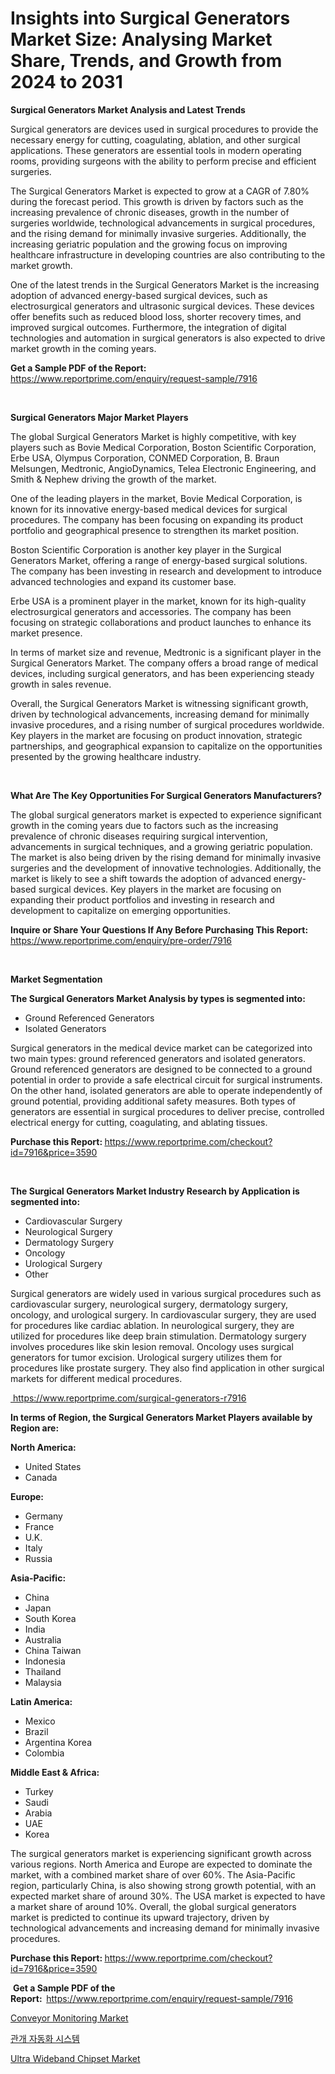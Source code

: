 <p><h1>Insights into Surgical Generators Market Size: Analysing Market Share, Trends, and Growth from 2024 to 2031</h1></p><p><strong>Surgical Generators Market Analysis and Latest Trends</strong></p>
<p><p>Surgical generators are devices used in surgical procedures to provide the necessary energy for cutting, coagulating, ablation, and other surgical applications. These generators are essential tools in modern operating rooms, providing surgeons with the ability to perform precise and efficient surgeries.</p><p>The Surgical Generators Market is expected to grow at a CAGR of 7.80% during the forecast period. This growth is driven by factors such as the increasing prevalence of chronic diseases, growth in the number of surgeries worldwide, technological advancements in surgical procedures, and the rising demand for minimally invasive surgeries. Additionally, the increasing geriatric population and the growing focus on improving healthcare infrastructure in developing countries are also contributing to the market growth.</p><p>One of the latest trends in the Surgical Generators Market is the increasing adoption of advanced energy-based surgical devices, such as electrosurgical generators and ultrasonic surgical devices. These devices offer benefits such as reduced blood loss, shorter recovery times, and improved surgical outcomes. Furthermore, the integration of digital technologies and automation in surgical generators is also expected to drive market growth in the coming years.</p></p>
<p><strong>Get a Sample PDF of the Report:&nbsp;</strong> <a href="https://www.reportprime.com/enquiry/request-sample/7916">https://www.reportprime.com/enquiry/request-sample/7916</a></p>
<p>&nbsp;</p>
<p><strong>Surgical Generators Major Market Players</strong></p>
<p><p>The global Surgical Generators Market is highly competitive, with key players such as Bovie Medical Corporation, Boston Scientific Corporation, Erbe USA, Olympus Corporation, CONMED Corporation, B. Braun Melsungen, Medtronic, AngioDynamics, Telea Electronic Engineering, and Smith & Nephew driving the growth of the market.</p><p>One of the leading players in the market, Bovie Medical Corporation, is known for its innovative energy-based medical devices for surgical procedures. The company has been focusing on expanding its product portfolio and geographical presence to strengthen its market position.</p><p>Boston Scientific Corporation is another key player in the Surgical Generators Market, offering a range of energy-based surgical solutions. The company has been investing in research and development to introduce advanced technologies and expand its customer base.</p><p>Erbe USA is a prominent player in the market, known for its high-quality electrosurgical generators and accessories. The company has been focusing on strategic collaborations and product launches to enhance its market presence.</p><p>In terms of market size and revenue, Medtronic is a significant player in the Surgical Generators Market. The company offers a broad range of medical devices, including surgical generators, and has been experiencing steady growth in sales revenue.</p><p>Overall, the Surgical Generators Market is witnessing significant growth, driven by technological advancements, increasing demand for minimally invasive procedures, and a rising number of surgical procedures worldwide. Key players in the market are focusing on product innovation, strategic partnerships, and geographical expansion to capitalize on the opportunities presented by the growing healthcare industry.</p></p>
<p>&nbsp;</p>
<p><strong>What Are The Key Opportunities For Surgical Generators Manufacturers?</strong></p>
<p><p>The global surgical generators market is expected to experience significant growth in the coming years due to factors such as the increasing prevalence of chronic diseases requiring surgical intervention, advancements in surgical techniques, and a growing geriatric population. The market is also being driven by the rising demand for minimally invasive surgeries and the development of innovative technologies. Additionally, the market is likely to see a shift towards the adoption of advanced energy-based surgical devices. Key players in the market are focusing on expanding their product portfolios and investing in research and development to capitalize on emerging opportunities.</p></p>
<p><strong>Inquire or Share Your Questions If Any Before Purchasing This Report:</strong> <a href="https://www.reportprime.com/enquiry/pre-order/7916">https://www.reportprime.com/enquiry/pre-order/7916</a></p>
<p>&nbsp;</p>
<p><strong>Market Segmentation</strong></p>
<p><strong>The Surgical Generators Market Analysis by types is segmented into:</strong></p>
<p><ul><li>Ground Referenced Generators</li><li>Isolated Generators</li></ul></p>
<p><p>Surgical generators in the medical device market can be categorized into two main types: ground referenced generators and isolated generators. Ground referenced generators are designed to be connected to a ground potential in order to provide a safe electrical circuit for surgical instruments. On the other hand, isolated generators are able to operate independently of ground potential, providing additional safety measures. Both types of generators are essential in surgical procedures to deliver precise, controlled electrical energy for cutting, coagulating, and ablating tissues.</p></p>
<p><strong>Purchase this Report:&nbsp;</strong><a href="https://www.reportprime.com/checkout?id=7916&price=3590">https://www.reportprime.com/checkout?id=7916&price=3590</a></p>
<p>&nbsp;</p>
<p><strong>The Surgical Generators Market Industry Research by Application is segmented into:</strong></p>
<p><ul><li>Cardiovascular Surgery</li><li>Neurological Surgery</li><li>Dermatology Surgery</li><li>Oncology</li><li>Urological Surgery</li><li>Other</li></ul></p>
<p><p>Surgical generators are widely used in various surgical procedures such as cardiovascular surgery, neurological surgery, dermatology surgery, oncology, and urological surgery. In cardiovascular surgery, they are used for procedures like cardiac ablation. In neurological surgery, they are utilized for procedures like deep brain stimulation. Dermatology surgery involves procedures like skin lesion removal. Oncology uses surgical generators for tumor excision. Urological surgery utilizes them for procedures like prostate surgery. They also find application in other surgical markets for different medical procedures.</p></p>
<p><a href="https://www.reportprime.com/surgical-generators-r7916">&nbsp;https://www.reportprime.com/surgical-generators-r7916</a></p>
<p><strong>In terms of Region, the Surgical Generators Market Players available by Region are:</strong></p>
<p>
    <p> <strong> North America: </strong>
        <ul>
            <li>United States</li>
            <li>Canada</li>
        </ul>
        </p> 
    <p> <strong> Europe: </strong>
        <ul>
            <li>Germany</li>
            <li>France</li>
            <li>U.K.</li>
            <li>Italy</li>
            <li>Russia</li>
        </ul>
        </p> 
    <p> <strong> Asia-Pacific: </strong>
        <ul>
            <li>China</li>
            <li>Japan</li>
            <li>South Korea</li>
            <li>India</li>
            <li>Australia</li>
            <li>China Taiwan</li>
            <li>Indonesia</li>
            <li>Thailand</li>
            <li>Malaysia</li>
        </ul>
        </p> 
    <p> <strong> Latin America: </strong>
        <ul>
            <li>Mexico</li>
            <li>Brazil</li>
            <li>Argentina Korea</li>
            <li>Colombia</li>
        </ul>
        </p> 
    <p> <strong> Middle East & Africa: </strong>
        <ul>
            <li>Turkey</li>
            <li>Saudi</li>
            <li>Arabia</li>
            <li>UAE</li>
            <li>Korea</li>
        </ul>
    </p>
    </p>
<p><p>The surgical generators market is experiencing significant growth across various regions. North America and Europe are expected to dominate the market, with a combined market share of over 60%. The Asia-Pacific region, particularly China, is also showing strong growth potential, with an expected market share of around 30%. The USA market is expected to have a market share of around 10%. Overall, the global surgical generators market is predicted to continue its upward trajectory, driven by technological advancements and increasing demand for minimally invasive procedures.</p></p>
<p><strong>Purchase this Report: </strong><a href="https://www.reportprime.com/checkout?id=7916&price=3590">https://www.reportprime.com/checkout?id=7916&price=3590</a></p>
<p>&nbsp;<strong>Get a Sample PDF of the Report:&nbsp;&nbsp;</strong><a href="https://www.reportprime.com/enquiry/request-sample/7916">https://www.reportprime.com/enquiry/request-sample/7916</a></p>
<p><strong></strong></p>
<p><p><a href="https://www.linkedin.com/pulse/conveyor-monitoring-market-competitive-analysis-trends-q9mje">Conveyor Monitoring Market</a></p><p><a href="https://medium.com/@gustavorn8776/%EB%86%8D%EC%97%85-%EA%B4%80%EA%B0%9C-%EC%9E%90%EB%8F%99%ED%99%94-%EC%8B%9C%EC%8A%A4%ED%85%9C-%EC%8B%9C%EC%9E%A5-%EC%A7%80%ED%91%9C-%ED%95%B4%EB%8F%85-%EC%8B%9C%EC%9E%A5-%EC%A0%90%EC%9C%A0%EC%9C%A8-%EC%B6%94%EC%84%B8-%EB%B0%8F-%EC%84%B1%EC%9E%A5-%ED%8C%A8%ED%84%B4-bb0d286a42c4">관개 자동화 시스템</a></p><p><a href="https://www.linkedin.com/pulse/ultra-wideband-chipset-market-analysis-its-cagr-segmentation-mug0e">Ultra Wideband Chipset Market</a></p></p>